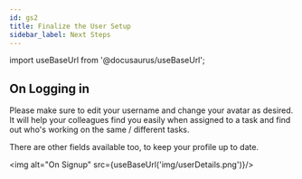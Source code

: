 ```yaml
---
id: gs2
title: Finalize the User Setup
sidebar_label: Next Steps
---
```

import useBaseUrl from '@docusaurus/useBaseUrl';
## On Logging in


Please make sure to edit your username and change your avatar as desired. It will help your colleagues find you easily when assigned to a task and find out who's working on the same / different tasks.

There are other fields available too, to keep your profile up to date.

<img alt="On Signup" src={useBaseUrl('img/userDetails.png')}/>
